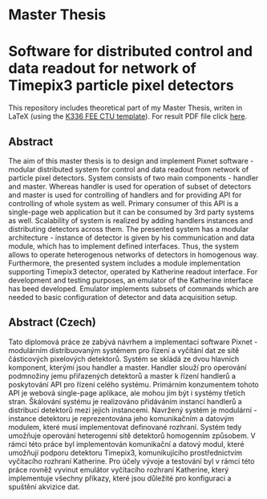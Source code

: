 Master Thesis
============
# Software for distributed control and data readout for network of Timepix3 particle pixel detectors

This repository includes theoretical part of my Master Thesis, writen in LaTeX (using the [K336 FEE CTU template](https://github.com/macekond/k336_sablona)).
For result PDF file click [here](https://github.com/jakubbegera/master-thesis/raw/master/diploma-thesis.pdf).

## Abstract
The aim of this master thesis is to design and implement Pixnet software - modular distributed system for control and data readout from network of particle pixel detectors. System consists of two main components - handler and master. Whereas handler is used for operation of subset of detectors and master is used for controlling of handlers and for providing API for controlling of whole system as well. Primary consumer of this API is a single-page web application but it can be consumed by 3rd party systems as well. Scalability of system is realized by adding handlers instances and distributing detectors across them.
The presented system has a modular architecture - instance of detector is given by his communication and data module, which has to implement defined interfaces. Thus, the system allows to operate heterogenous networks of detectors in homogenous way. Furthermore, the presented system includes a module implementation supporting Timepix3 detector, operated by Katherine readout interface.
For development and testing purposes, an emulator of the Katherine interface has beed developed. Emulator implements subsets of commands which are needed to basic configuration of detector and data acquisition setup.

## Abstract (Czech)
Tato diplomová práce ze zabývá návrhem a implementací software Pixnet - modulárním distribuovaným systémem pro řízení a vyčítání dat ze sítě částicových pixelových detektorů. Systém se skládá ze dvou hlavních komponent, kterými jsou handler a master. Handler slouží pro operování podmnožiny jemu přiřazených detektorů a master k řízení handlerů a poskytování API pro řízení celého systému. Primárním konzumentem tohoto API je webová single-page aplikace, ale mohou jím být i systémy třetích stran. Škálování systému je realizováno přidáváním instancí handlerů a distribucí detektorů mezi jejich instancemi.
Navržený systém je modulární - instance detektoru je reprezentována jeho komunikačním a datovým modulem, které musí implementovat definované rozhraní. Systém tedy umožňuje operování heterogenní sítě detektorů homogenním způsobem. V rámci této práce byl implementován komunikační a datový modul, které umožňují podporu detektoru Timepix3, komunikujícího prostřednictvím vyčítacího rozhraní Katherine.
Pro účely vývoje a testování byl v rámci této práce rovněž vyvinut emulátor vyčítacího rozhraní Katherine, který implementuje všechny příkazy, které jsou důležité pro konfiguraci a spuštění akvizice dat.
